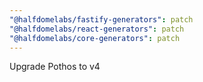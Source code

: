 ```yaml
---
"@halfdomelabs/fastify-generators": patch
"@halfdomelabs/react-generators": patch
"@halfdomelabs/core-generators": patch
---
```


Upgrade Pothos to v4
